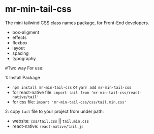 # mr-min-tail-css

The mini tailwind CSS class names package, for Front-End developers.

- box-aligment
- effects
- flexbox
- layout
- spacing
- typography

#Two way For use:

1: Install Package

- `npm install mr-min-tail-css` or `yarn add mr-min-tail-css`
- for react-native file: `import tail from 'mr-min-tail-css/react-native/tail'`
- for css file: `import 'mr-min-tail-css/css/tail.min.css'`

2: copy `tail` file to your project from under path:

- website: `css/tail.css` || `tail.min.css`
- react-native: `react-native/tail.js`
